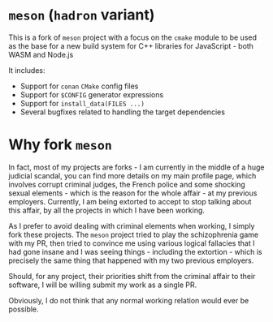# `meson` (`hadron` variant)

This is a fork of `meson` project with a focus on the `cmake` module to be used as the base for a new build system for C++ libraries for JavaScript - both WASM and Node.js

It includes:
 * Support for `conan` `CMake` config files
 * Support for `$CONFIG` generator expressions
 * Support for `install_data(FILES ...)`
 * Several bugfixes related to handling the target dependencies

 # Why fork `meson`

In fact, most of my projects are forks - I am currently in the middle of a huge judicial scandal, you can find more details on my main profile page, which involves corrupt criminal judges, the French police and some shocking sexual elements - which is the reason for the whole affair - at my previous employers. Currently, I am being extorted to accept to stop talking about this affair, by all the projects in which I have been working.

As I prefer to avoid dealing with criminal elements when working, I simply fork these projects. The `meson` project tried to play the schizophrenia game with my PR, then tried to convince me using various logical fallacies that I had gone insane and I was seeing things - including the extortion - which is precisely the same thing that happened with my two previous employers.

Should, for any project, their priorities shift from the criminal affair to their software, I will be willing submit my work as a single PR.

Obviously, I do not think that any normal working relation would ever be possible.
